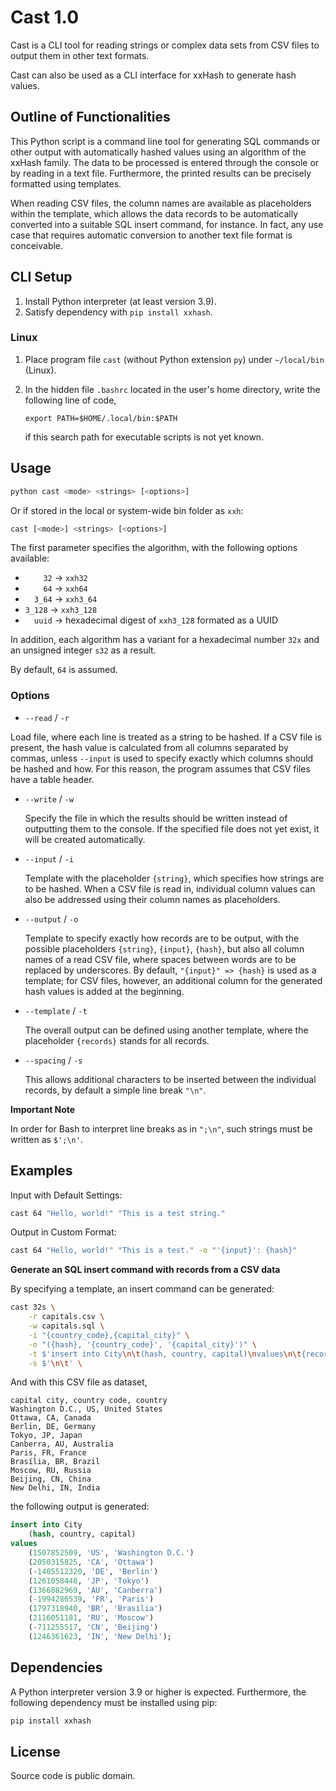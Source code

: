 # Cast 1.0

Cast is a CLI tool for reading strings or complex data sets from CSV files to output them in other text formats.

Cast can also be used as a CLI interface for xxHash to generate hash values.

## Outline of Functionalities

This Python script is a command line tool for generating SQL commands or other output with automatically hashed values using an algorithm of the xxHash family. The data to be processed is entered through the console or by reading in a text file. Furthermore, the printed results can be precisely formatted using templates.

When reading CSV files, the column names are available as placeholders within the template, which allows the data records to be automatically converted into a suitable SQL insert command, for instance. In fact, any use case that requires automatic conversion to another text file format is conceivable.

## CLI Setup

1. Install Python interpreter (at least version 3.9).
2. Satisfy dependency with `pip install xxhash`.

### Linux

1. Place program file `cast` (without Python extension `py`) under `~/local/bin` (Linux).

2. In the hidden file `.bashrc` located in the user's home directory, write the following line of code,

   `export PATH=$HOME/.local/bin:$PATH`

   if this search path for executable scripts is not yet known.

## Usage

```bash
python cast <mode> <strings> [<options>]
```
Or if stored in the local or system-wide bin folder as `xxh`:

```bash
cast [<mode>] <strings> [<options>]
```

The first parameter specifies the algorithm, with the following options available:

- `    32` → `xxh32` 
- `    64` → `xxh64`
- `  3_64` → `xxh3_64` 
- `3_128` → `xxh3_128`
- `  uuid` → hexadecimal digest of  `xxh3_128` formated as a UUID

In addition, each algorithm has a variant for a hexadecimal number `32x` and an unsigned integer `s32` as a result.

By default, `64` is assumed.

### Options

-  `--read` / `-r`

  Load file, where each line is treated as a string to be hashed. If a CSV file is present, the hash value is calculated from all columns separated by commas, unless `--input` is used to specify exactly which columns should be hashed and how. For this reason, the program assumes that CSV files have a table header.

- `--write` / `-w`

  Specify the file in which the results should be written instead of outputting them to the console. If the specified file does not yet exist, it will be created automatically.

- `--input` / `-i`

  Template with the placeholder `{string}`, which specifies how strings are to be hashed. When a CSV file is read in, individual column values can also be addressed using their column names as placeholders.

- `--output` / `-o`

  Template to specify exactly how records are to be output, with the possible placeholders `{string}`, `{input}`, `{hash}`, but also all column names of a read CSV file, where spaces between words are to be replaced by underscores. By default, `"{input}" => {hash}` is used as a template; for CSV files, however, an additional column for the generated hash values is added at the beginning.

- `--template` / `-t`

  The overall output can be defined using another template, where the placeholder `{records}` stands for all records.

- `--spacing` / `-s`

  This allows additional characters to be inserted between the individual records, by default a simple line break `"\n"`.

**Important Note**

In order for Bash to interpret line breaks as in `";\n"`, such strings must be written as `$';\n'`.

## Examples

Input with Default Settings:

```bash
cast 64 "Hello, world!" "This is a test string."
```

Output in Custom Format:

```bash
cast 64 "Hello, world!" "This is a test." -o "'{input}': {hash}"
```

**Generate an SQL insert command with records from a CSV data**

By specifying a template, an insert command can be generated:

```bash
cast 32s \
	-r capitals.csv \
	-w capitals.sql \
	-i "{country_code},{capital_city}" \
	-o "({hash}, '{country_code}', '{capital_city}')" \
	-t $'insert into City\n\t(hash, country, capital)\nvalues\n\t{records};\n' \
	-s $'\n\t' \
```

And with this CSV file as dataset,

```csv
capital city, country code, country
Washington D.C., US, United States
Ottawa, CA, Canada
Berlin, DE, Germany
Tokyo, JP, Japan
Canberra, AU, Australia
Paris, FR, France
Brasília, BR, Brazil
Moscow, RU, Russia
Beijing, CN, China
New Delhi, IN, India
```

the following output is generated:

```sql
insert into City
	(hash, country, capital)
values
	(1507852509, 'US', 'Washington D.C.')
	(2050315825, 'CA', 'Ottawa')
	(-1405512320, 'DE', 'Berlin')
	(1261058448, 'JP', 'Tokyo')
	(1366882969, 'AU', 'Canberra')
	(-1994286539, 'FR', 'Paris')
	(1797318940, 'BR', 'Brasília')
	(2116051181, 'RU', 'Moscow')
	(-711255517, 'CN', 'Beijing')
	(1246361623, 'IN', 'New Delhi');
```

## Dependencies

A Python interpreter version 3.9 or higher is expected. Furthermore, the following dependency must be installed using pip:

```bash
pip install xxhash
```

## License

Source code is public domain.

